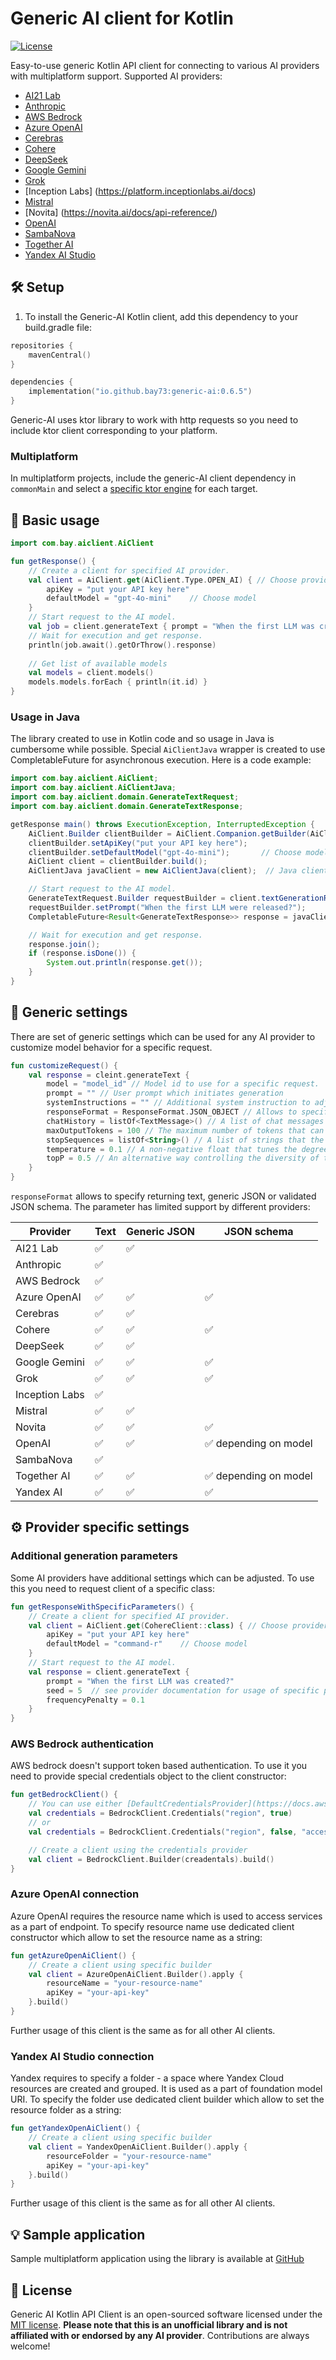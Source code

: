 # Generic AI client for Kotlin

[![License](https://img.shields.io/github/license/bay73/generic-ai?color=red)](LICENSE)

Easy-to-use generic Kotlin API client for connecting to various AI providers with multiplatform support. Supported AI providers:
- [AI21 Lab](https://www.ai21.com/)
- [Anthropic](https://docs.anthropic.com/en/api/getting-started)
- [AWS Bedrock](https://docs.aws.amazon.com/bedrock/)
- [Azure OpenAI](https://learn.microsoft.com/en-us/azure/ai-services/openai/)
- [Cerebras](https://inference-docs.cerebras.ai/introduction)
- [Cohere](https://docs.cohere.com/)
- [DeepSeek](https://platform.deepseek.com/)
- [Google Gemini](https://ai.google.dev/gemini-api/docs)
- [Grok](https://docs.x.ai/docs/api-reference)
- [Inception Labs] (https://platform.inceptionlabs.ai/docs)
- [Mistral](https://docs.mistral.ai/)
- [Novita] (https://novita.ai/docs/api-reference/)
- [OpenAI](https://platform.openai.com/docs/overview)
- [SambaNova](https://community.sambanova.ai/docs)
- [Together AI](https://docs.together.ai/docs)
- [Yandex AI Studio](https://yandex.cloud/en/docs/foundation-models/text-generation/api-ref/TextGeneration/completion)

## 🛠️ Setup

1. To install the Generic-AI Kotlin client, add this dependency to your build.gradle file:

```kotlin
repositories {
    mavenCentral()
}

dependencies {
    implementation("io.github.bay73:generic-ai:0.6.5")
}
```

Generic-AI uses ktor library to work with http requests so you need to include ktor client corresponding to your platform.

### Multiplatform

In multiplatform projects, include the generic-AI client dependency in `commonMain` and select a [specific ktor engine](https://ktor.io/docs/http-client-engines.html) for each target.

## 🚀 Basic usage

```kotlin
import com.bay.aiclient.AiClient

fun getResponse() {
    // Create a client for specified AI provider.
    val client = AiClient.get(AiClient.Type.OPEN_AI) { // Choose provider
        apiKey = "put your API key here"
        defaultModel = "gpt-4o-mini"    // Choose model
    }
    // Start request to the AI model.
    val job = client.generateText { prompt = "When the first LLM was created?" }
    // Wait for execution and get response.
    println(job.await().getOrThrow().response)
    
    // Get list of available models
    val models = client.models()
    models.models.forEach { println(it.id) }  
}

```

### Usage in Java
The library created to use in Kotlin code and so usage in Java is cumbersome while possible.
Special `AiClientJava` wrapper is created to use CompletableFuture for asynchronous execution.
Here is a code example:

```java
import com.bay.aiclient.AiClient;
import com.bay.aiclient.AiClientJava;
import com.bay.aiclient.domain.GenerateTextRequest;
import com.bay.aiclient.domain.GenerateTextResponse;

getResponse main() throws ExecutionException, InterruptedException {
    AiClient.Builder clientBuilder = AiClient.Companion.getBuilder(AiClient.Type.OPEN_AI); // Choose provider
    clientBuilder.setApiKey("put your API key here");
    clientBuilder.setDefaultModel("gpt-4o-mini");       // Choose model
    AiClient client = clientBuilder.build();
    AiClientJava javaClient = new AiClientJava(client);  // Java client uses CompletableFuture

    // Start request to the AI model.
    GenerateTextRequest.Builder requestBuilder = client.textGenerationRequestBuilder();
    requestBuilder.setPrompt("When the first LLM were released?");
    CompletableFuture<Result<GenerateTextResponse>> response = javaClient.generateText(requestBuilder.build());

    // Wait for execution and get response.
    response.join();
    if (response.isDone()) {
        System.out.println(response.get());
    }
}

```
## 🔧 Generic settings
There are set of generic settings which can be used for any AI provider to customize model behavior for a specific request.

```kotlin
fun customizeRequest() {
    val response = cleint.generateText {
        model = "model_id" // Model id to use for a specific request.
        prompt = "" // User prompt which initiates generation 
        systemInstructions = "" // Additional system instruction to adjust AI behavior.
        responseFormat = ResponseFormat.JSON_OBJECT // Allows to specify response format. See details below.
        chatHistory = listOf<TextMessage>() // A list of chat messages in chronological order, representing a conversation between the user and the model.
        maxOutputTokens = 100 // The maximum number of tokens that can be generated as part of the response.
        stopSequences = listOf<String>() // A list of strings that the model uses to stop generation.
        temperature = 0.1 // A non-negative float that tunes the degree of randomness in generation. Lower temperatures mean less random generations.
        topP = 0.5 // An alternative way controlling the diversity of the model's responses. It's recommended to use either temperature or topP.
    }
}
```

`responseFormat` allows to specify returning text, generic JSON or validated JSON schema. The parameter has limited support by different providers:  

| Provider       | Text | Generic JSON | JSON schema          |
|----------------|------|--------------|----------------------|
| AI21 Lab       | ✅    | ✅            |                      |
| Anthropic      | ✅    |              |                      |
| AWS Bedrock    | ✅    |              |                      |
| Azure OpenAI   | ✅    | ✅            | ✅                    |
| Cerebras       | ✅    | ✅            |                      |
| Cohere         | ✅    | ✅            | ✅                    |
| DeepSeek       | ✅    | ✅            |                      |
| Google Gemini  | ✅    | ✅            | ✅                    |
| Grok           | ✅    | ✅            | ✅                    |
| Inception Labs | ✅    |              |                      |
| Mistral        | ✅    | ✅            |                      |
| Novita         | ✅    | ✅            | ✅                    |
| OpenAI         | ✅    | ✅            | ✅ depending on model |
| SambaNova      | ✅    |              |                      |
| Together AI    | ✅    | ✅            | ✅ depending on model |
| Yandex AI      | ✅    | ✅            | ✅                    |

   


## ⚙️ Provider specific settings

### Additional generation parameters

Some AI providers have additional settings which can be adjusted. To use this you need to request client of a specific class: 
```kotlin
fun getResponseWithSpecificParameters() {
    // Create a client for specified AI provider.
    val client = AiClient.get(CohereClient::class) { // Choose provider
        apiKey = "put your API key here"
        defaultModel = "command-r"    // Choose model
    }
    // Start request to the AI model.
    val response = client.generateText { 
        prompt = "When the first LLM was created?"
        seed = 5  // see provider documentation for usage of specific parameters 
        frequencyPenalty = 0.1
    }
}

```

### AWS Bedrock authentication

AWS bedrock doesn't support token based authentication. To use it you need to provide special credentials object to the client constructor:
```kotlin
fun getBedrockClient() {
    // You can use either [DefaultCredentialsProvider](https://docs.aws.amazon.com/sdk-for-java/latest/developer-guide/credentials-chain.html) or specify access key and token directly.
    val credentials = BedrockClient.Credentials("region", true)
    // or 
    val credentials = BedrockClient.Credentials("region", false, "accessKeyId", "secretAccessKey", "sessionToken ")

    // Create a client using the credentials provider
    val client = BedrockClient.Builder(creadentals).build()
}

```

### Azure OpenAI connection

Azure OpenAI requires the resource name which is used to access services as a part of endpoint. To specify resource name use dedicated client constructor which allow to set the resource name as a string:
```kotlin
fun getAzureOpenAiClient() {
    // Create a client using specific builder
    val client = AzureOpenAiClient.Builder().apply {
        resourceName = "your-resource-name"
        apiKey = "your-api-key"
    }.build()
}
```
Further usage of this client is the same as for all other AI clients.

### Yandex AI Studio connection

Yandex requires to specify a folder - a space where Yandex Cloud resources are created and grouped. It is used as a part of foundation model URI. To specify the folder use dedicated client builder which allow to set the resource folder as a string:
```kotlin
fun getYandexOpenAiClient() {
    // Create a client using specific builder
    val client = YandexOpenAiClient.Builder().apply {
        resourceFolder = "your-resource-name"
        apiKey = "your-api-key"
    }.build()
}
```
Further usage of this client is the same as for all other AI clients.

## 💡 Sample application

Sample multiplatform application using the library is available at [GitHub](https://github.com/bay73/generic-ai-ktm-demo)

## 📄 License

Generic AI Kotlin API Client is an open-sourced software licensed under the [MIT license](LICENSE).
**Please note that this is an unofficial library and is not affiliated with or endorsed by any AI provider**. Contributions are always welcome!
